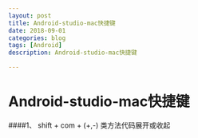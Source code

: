 ```yaml
---
layout: post
title: Android-studio-mac快捷键
date: 2018-09-01
categories: blog
tags: [Android]
description: Android-studio-mac快捷键

---
```


# Android-studio-mac快捷键


####1、 shift + com + (+,-)
类方法代码展开或收起

